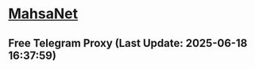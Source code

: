 
# [MahsaNet](https://t.me/mahsa_net)
## Free Telegram Proxy (Last Update: 2025-06-18 16:37:59)

    